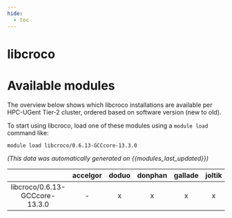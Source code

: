 ```yaml
---
hide:
  - toc
---
```


libcroco
========

# Available modules


The overview below shows which libcroco installations are available per HPC-UGent Tier-2 cluster, ordered based on software version (new to old).

To start using libcroco, load one of these modules using a `module load` command like:

```shell
module load libcroco/0.6.13-GCCcore-13.3.0
```

*(This data was automatically generated on {{modules_last_updated}})*  

| |accelgor|doduo|donphan|gallade|joltik|shinx|
| :---: | :---: | :---: | :---: | :---: | :---: | :---: |
|libcroco/0.6.13-GCCcore-13.3.0|-|x|x|x|x|x|
